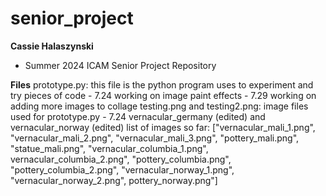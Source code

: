# senior_project

**Cassie Halaszynski**
- Summer 2024 ICAM Senior Project Repository

**Files**
prototype.py: this file is the python program uses to experiment and try pieces of code
    - 7.24 working on image paint effects
    - 7.29 working on adding more images to collage
testing.png and testing2.png: image files used for prototype.py
    - 7.24 vernacular_germany (edited) and vernacular_norway (edited)
list of images so far: ["vernacular_mali_1.png", "vernacular_mali_2.png", "vernacular_mali_3.png", "pottery_mali.png", "statue_mali.png", "vernacular_columbia_1.png", vernacular_columbia_2.png", "pottery_columbia.png", "pottery_columbia_2.png", "vernacular_norway_1.png", "vernacular_norway_2.png", pottery_norway.png"]
